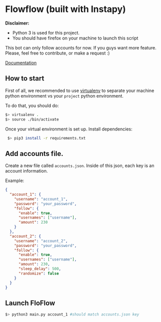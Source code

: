 # Flowflow (built with Instapy)

**Disclaimer:**

- Python 3 is used for this project.
- You should have firefox on your machine to launch this script

This bot can only follow accounts for now. If you guys want more feature. Please, feel free to contribute, or make a request :)

[Documentation](./DOCUMENTATION.md)

## How to start

First of all, we recommended to use [virtualenv](https://pypi.org/project/virtualenv/1.7.1.2/#:~:text=You%20can%20install%20virtualenv%20with,it%20with%20python%20virtualenv.py.) to separate your machine python environment vs your `project` python environment.

To do that, you should do:

```bash
$> virtualenv .
$> source ./bin/activate
```

Once your virtual environment is set up. Install dependencies:

```bash
 $> pip3 install -r requirements.txt
```

## Add accounts file.

Create a new file called `accounts.json`. Inside of this json, each key is an account information.

Example:

```json
{
  "account_1": {
    "username": "account_1",
    "password": "your_password",
    "follow": {
      "enable": true,
      "usernames": ["username"],
      "amount": 230
    }
  },
  "account_2": {
    "username": "account_2",
    "password": "your_password",
    "follow": {
      "enable": true,
      "usernames": ["username"],
      "amount": 230,
      "sleep_delay": 500,
      "randomize": false
    }
  }
}
```

## Launch FloFlow

```bash
$> python3 main.py account_1 #should match accounts.json key
```
